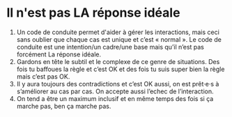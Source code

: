 # Il n'est pas LA réponse idéale

1) Un code de conduite permet d'aider à gérer les interactions, mais ceci sans oublier que chaque cas est unique et c’est « normal ». Le code de conduite est une intention/un cadre/une base mais qu’il n’est pas forcément La réponse idéale.
2) Gardons en tête le subtil et le complexe de ce genre de situations. Des fois tu baffoues la règle et c’est OK et des fois tu suis super bien la règle mais c’est pas OK.
3) Il y aura toujours des contradictions et c’est OK aussi, on est prêt·e·s à s’améliorer au cas par cas. On accepte aussi l’echec de l’interaction.
4) On tend a être un maximum inclusif et en même temps des fois si ça marche pas, ben ça marche pas.
